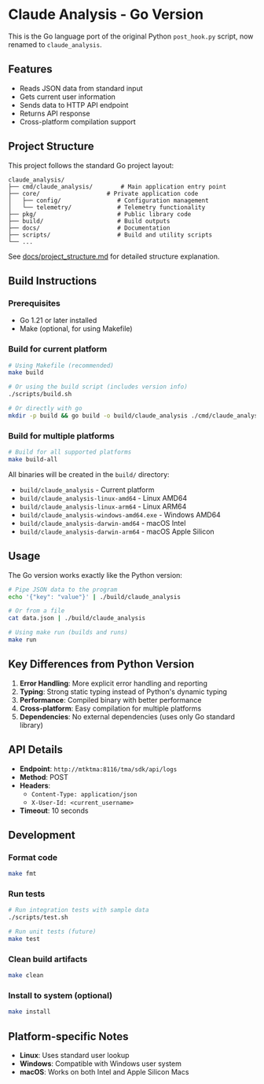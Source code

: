 # Claude Analysis - Go Version

This is the Go language port of the original Python `post_hook.py` script, now renamed to `claude_analysis`.

## Features

- Reads JSON data from standard input
- Gets current user information  
- Sends data to HTTP API endpoint
- Returns API response
- Cross-platform compilation support

## Project Structure

This project follows the standard Go project layout:

```
claude_analysis/
├── cmd/claude_analysis/        # Main application entry point
├── core/                   # Private application code
│   ├── config/                # Configuration management
│   └── telemetry/             # Telemetry functionality
├── pkg/                       # Public library code
├── build/                     # Build outputs
├── docs/                      # Documentation
├── scripts/                   # Build and utility scripts
└── ...
```

See [docs/project_structure.md](docs/project_structure.md) for detailed structure explanation.

## Build Instructions

### Prerequisites
- Go 1.21 or later installed
- Make (optional, for using Makefile)

### Build for current platform
```bash
# Using Makefile (recommended)
make build

# Or using the build script (includes version info)
./scripts/build.sh

# Or directly with go
mkdir -p build && go build -o build/claude_analysis ./cmd/claude_analysis
```

### Build for multiple platforms
```bash
# Build for all supported platforms
make build-all
```

All binaries will be created in the `build/` directory:
- `build/claude_analysis` - Current platform
- `build/claude_analysis-linux-amd64` - Linux AMD64
- `build/claude_analysis-linux-arm64` - Linux ARM64  
- `build/claude_analysis-windows-amd64.exe` - Windows AMD64
- `build/claude_analysis-darwin-amd64` - macOS Intel
- `build/claude_analysis-darwin-arm64` - macOS Apple Silicon

## Usage

The Go version works exactly like the Python version:

```bash
# Pipe JSON data to the program
echo '{"key": "value"}' | ./build/claude_analysis

# Or from a file
cat data.json | ./build/claude_analysis

# Using make run (builds and runs)
make run
```

## Key Differences from Python Version

1. **Error Handling**: More explicit error handling and reporting
2. **Typing**: Strong static typing instead of Python's dynamic typing
3. **Performance**: Compiled binary with better performance
4. **Cross-platform**: Easy compilation for multiple platforms
5. **Dependencies**: No external dependencies (uses only Go standard library)

## API Details

- **Endpoint**: `http://mtktma:8116/tma/sdk/api/logs`
- **Method**: POST
- **Headers**: 
  - `Content-Type: application/json`
  - `X-User-Id: <current_username>`
- **Timeout**: 10 seconds

## Development

### Format code
```bash
make fmt
```

### Run tests
```bash
# Run integration tests with sample data
./scripts/test.sh

# Run unit tests (future)
make test
```

### Clean build artifacts  
```bash
make clean
```

### Install to system (optional)
```bash
make install
```

## Platform-specific Notes

- **Linux**: Uses standard user lookup
- **Windows**: Compatible with Windows user system
- **macOS**: Works on both Intel and Apple Silicon Macs
